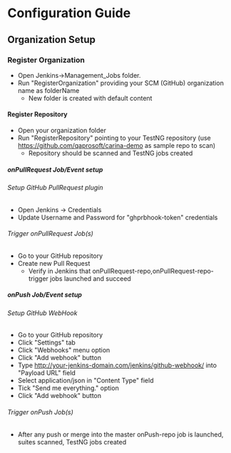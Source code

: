 # Configuration Guide
## Organization Setup

### Register Organization
* Open Jenkins->Management_Jobs folder.
* Run "RegisterOrganization" providing your SCM (GitHub) organization name as folderName
     * New folder is created with default content

#### Register Repository
* Open your organization folder
* Run "RegisterRepository" pointing to your TestNG repository (use https://github.com/qaprosoft/carina-demo as sample repo to scan)
     * Repository should be scanned and TestNG jobs created
     
##### onPullRequest Job/Event setup

###### Setup GitHub PullRequest plugin 
   * Open Jenkins -> Credentials
   * Update Username and Password for "ghprbhook-token" credentials

###### Trigger onPullRequest Job(s)
   * Go to your GitHub repository
   * Create new Pull Request
        * Verify in Jenkins that onPullRequest-repo,onPullRequest-repo-trigger jobs launched and succeed
        
##### onPush Job/Event setup

###### Setup GitHub WebHook
   * Go to your GitHub repository
   * Click "Settings" tab
   * Click "Webhooks" menu option
   * Click "Add webhook" button
   * Type http://your-jenkins-domain.com/jenkins/github-webhook/ into "Payload URL" field
   * Select application/json in "Content Type" field
   * Tick "Send me everything." option
   * Click "Add webhook" button

  ###### Trigger onPush Job(s)
   *  After any push or merge into the master onPush-repo job is launched, suites scanned, TestNG jobs created
